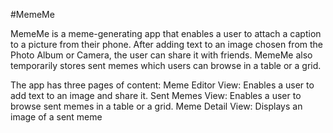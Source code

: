 #MemeMe 

MemeMe is a meme-generating app that enables a user to attach a caption to a picture from their phone.
After adding text to an image chosen from the Photo Album or Camera, the user can share it with friends. 
MemeMe also temporarily stores sent memes which users can browse in a table or a grid.

The app has three pages of content:
  Meme Editor View: Enables a user to add text to an image and share it. 
  Sent Memes View: Enables a user to browse sent memes in a table or a grid.
  Meme Detail View: Displays an image of a sent meme
